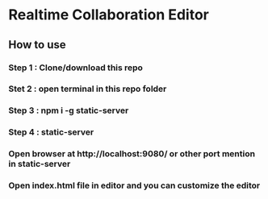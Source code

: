 # Realtime Collaboration Editor
## How to use
### Step 1 : Clone/download this repo
### Stet 2 : open terminal in this repo folder
### Step 3 : npm i -g static-server
### Step 4 : static-server
### Open browser at http://localhost:9080/ or other port mention in static-server
### Open index.html file in editor and you can customize the editor 